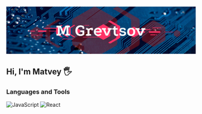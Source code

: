 [![Header](https://github.com/matveygrevtsov/matveygrevtsov/blob/main/assets/header.png)](https://www.instagram.com/matveygrevtsov/)

## Hi, I'm Matvey :raised_hand_with_fingers_splayed:

### Languages and Tools
![JavaScript](https://img.shields.io/badge/-JavaScript-090909?style=for-the-badge&logo=JavaScript&logoColor=E9D54D)
![React](https://img.shields.io/badge/-React-090909?style=for-the-badge&logo=React&logoColor=61DAFB)
